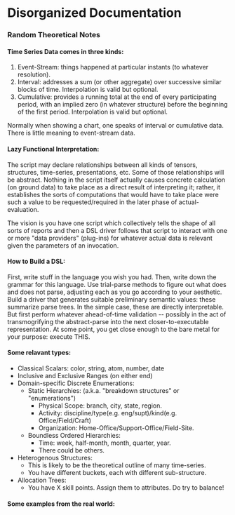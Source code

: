 # Disorganized Documentation


### Random Theoretical Notes

#### Time Series Data comes in three kinds:
1. Event-Stream: things happened at particular instants (to whatever resolution).
2. Interval: addresses a sum (or other aggregate) over successive similar blocks of time.
Interpolation is valid but optional.
3. Cumulative: provides a running total at the end of every participating period, with an
implied zero (in whatever structure) before the beginning of the first period.
Interpolation is valid but optional.

Normally when showing a chart, one speaks of interval or cumulative data. There is little
meaning to event-stream data. 

#### Lazy Functional Interpretation:
The script may declare relationships between all kinds of tensors,
structures, time-series, presentations, etc.
Some of those relationships will be abstract.
Nothing in the script itself actually causes concrete calculation (on ground data) to
take place as a direct result of interpreting it; rather, it establishes
the sorts of computations that would have to take place were such a value to
be requested/required in the later phase of actual-evaluation.

The vision is you have one script which collectively tells the shape of all
sorts of reports and then a DSL driver follows that script to interact with
one or more "data providers" (plug-ins) for whatever actual data is relevant
given the parameters of an invocation.

#### How to Build a DSL:
First, write stuff in the language you wish you had. Then, write down the
grammar for this language. Use trial-parse methods to figure out what does
and does not parse, adjusting each as you go according to your aesthetic.
Build a driver that generates suitable preliminary semantic values: these
summarize parse trees. In the simple case, these are directly interpretable.
But first perform whatever ahead-of-time validation -- possibly in the act
of transmogrifying the abstract-parse into the next closer-to-executable
representation. At some point, you get close enough to the bare metal for
your purpose: execute THIS.

#### Some relavant types:
* Classical Scalars: color, string, atom, number, date
* Inclusive and Exclusive Ranges (on either end)
* Domain-specific Discrete Enumerations:
	* Static Hierarchies: (a.k.a. "breakdown structures" or "enumerations")
		* Physical Scope: branch, city, state, region.
		* Activity: discipline/type(e.g. eng/supt)/kind(e.g. Office/Field/Craft)
		* Organization: Home-Office/Support-Office/Field-Site.
	* Boundless Ordered Hierarchies:
		* Time: week, half-month, month, quarter, year.
		* There could be others.
* Heterogenous Structures:
	* This is likely to be the theoretical outline of many time-series.
	* You have different buckets, each with different sub-structure.
* Allocation Trees:
	* You have X skill points. Assign them to attributes. Do try to balance!
#### Some examples from the real world:
